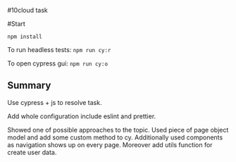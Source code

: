 #10cloud task

#Start

`npm install`

To run headless tests: `npm run cy:r` 

To open cypress gui: `npm run cy:o`


## Summary
Use cypress + js to resolve task.

Add whole configuration include eslint and prettier.

Showed one of possible approaches to the topic. Used piece of page object model and add some custom method to cy.
Additionally used components as navigation shows up on every page.
Moreover add utils function for create user data.


